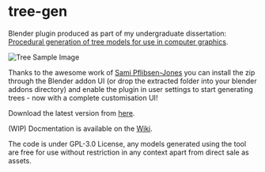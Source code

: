 # tree-gen

Blender plugin produced as part of my undergraduate dissertation: [Procedural generation of tree models for use in computer graphics](https://chewitt.me/Papers/CTH-Dissertation-2017.pdf).

![Tree Sample Image](http://chewitt.me/Folio/Trees.jpg)

Thanks to the awesome work of [Sami Pflibsen-Jones](https://github.com/samipfjo) you can install the zip through the Blender addon UI (or drop the extracted folder into your blender addons directory) and enable the plugin in user settings to start generating trees - now with a complete customisation UI! 

Download the latest version from [here](https://github.com/friggog/tree-gen/releases).

(WIP) Docmentation is available on the [Wiki](https://github.com/friggog/tree-gen/wiki).

The code is under GPL-3.0 License, any models generated using the tool are free for use without restriction in any context apart from direct sale as assets.
